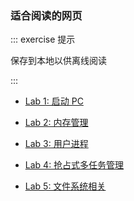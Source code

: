 
### 适合阅读的网页

::: exercise 提示

保存到本地以供离线阅读

:::

+ <a href="/static/Lab_1.html"> Lab 1: 启动 PC </a>

+ <a href="/static/Lab_2.html"> Lab 2: 内存管理 </a>

+ <a href="/static/Lab_3.html"> Lab 3: 用户进程 </a>

+ <a href="/static/Lab_4.html"> Lab 4: 抢占式多任务管理 </a>

+ <a href="/static/Lab_5.html"> Lab 5: 文件系统相关 </a>
